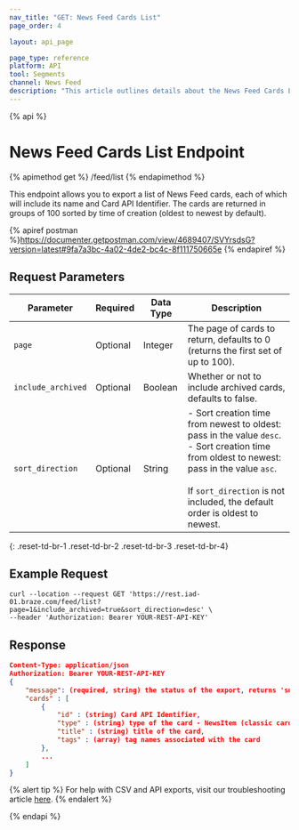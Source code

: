 ```yaml
---
nav_title: "GET: News Feed Cards List"
page_order: 4

layout: api_page

page_type: reference
platform: API
tool: Segments
channel: News Feed
description: "This article outlines details about the News Feed Cards List Endpoint."
---
```

{% api %}
# News Feed Cards List Endpoint
{% apimethod get %}
/feed/list
{% endapimethod %}

This endpoint allows you to export a list of News Feed cards, each of which will include its name and Card API Identifier. The cards are returned in groups of 100 sorted by time of creation (oldest to newest by default).

{% apiref postman %}https://documenter.getpostman.com/view/4689407/SVYrsdsG?version=latest#9fa7a3bc-4a02-4de2-bc4c-8f111750665e {% endapiref %}

## Request Parameters

| Parameter | Required | Data Type | Description |
| --------- | -------- | --------- | ----------- |
| `page` | Optional | Integer   | The page of cards to return, defaults to 0 (returns the first set of up to 100). |
| `include_archived` | Optional | Boolean   | Whether or not to include archived cards, defaults to false. |
| `sort_direction` | Optional | String | - Sort creation time from newest to oldest: pass in the value `desc`.<br> - Sort creation time from oldest to newest: pass in the value `asc`. <br><br>If `sort_direction` is not included, the default order is oldest to newest. |
{: .reset-td-br-1 .reset-td-br-2 .reset-td-br-3  .reset-td-br-4}

## Example Request
```
curl --location --request GET 'https://rest.iad-01.braze.com/feed/list?page=1&include_archived=true&sort_direction=desc' \
--header 'Authorization: Bearer YOUR-REST-API-KEY'
```

## Response

```json
Content-Type: application/json
Authorization: Bearer YOUR-REST-API-KEY
{
    "message": (required, string) the status of the export, returns 'success' when completed without errors,
    "cards" : [
        {
            "id" : (string) Card API Identifier,
            "type" : (string) type of the card - NewsItem (classic cards), CaptionedImage, Banner
            "title" : (string) title of the card,
            "tags" : (array) tag names associated with the card
        },
        ...
    ]
}
```
{% alert tip %}
For help with CSV and API exports, visit our troubleshooting article [here]({{site.baseurl}}/user_guide/data_and_analytics/export_braze_data/export_troubleshooting/).
{% endalert %}

{% endapi %}
